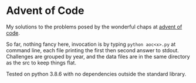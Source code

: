 Advent of Code
===

My solutions to the problems posed by the wonderful chaps at [advent of code](https://adventofcode.com).

So far, nothing fancy here, invocation is by typing `python aoc<x>.py` at command line, each file printing the first then second answer to stdout. Challenges are grouped by year, and the data files are in the same directory as the src to keep things flat.

Tested on python 3.8.6 with no dependencies outside the standard library.
